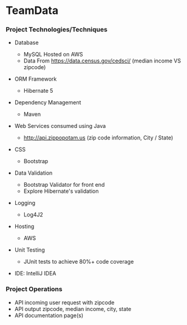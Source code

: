 # TeamData

### Project Technologies/Techniques


* Database
    * MySQL Hosted on AWS
    * Data From  https://data.census.gov/cedsci/ (median income VS zipcode)
* ORM Framework
    * Hibernate 5
* Dependency Management
    * Maven
* Web Services consumed using Java
    * http://api.zippopotam.us (zip code information, City / State)
* CSS
    * Bootstrap  
* Data Validation
    * Bootstrap Validator for front end
    * Explore Hibernate's validation
* Logging
    * Log4J2
* Hosting
    * AWS

* Unit Testing
    * JUnit tests to achieve 80%+ code coverage
* IDE: IntelliJ IDEA


### Project Operations

* API incoming user request with zipcode   
* API output zipcode, median income, city, state
* API documentation page(s)